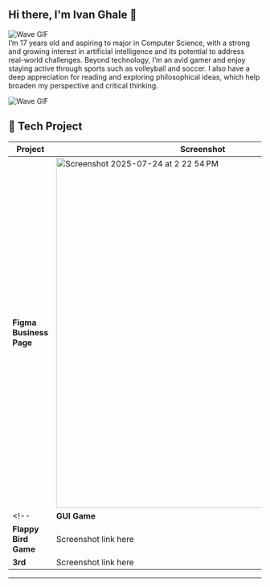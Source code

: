 ## Hi there, I'm Ivan Ghale 👋
![Wave GIF](https://media.tenor.com/FEIo6vWVIOMAAAAi/hi.gif)
<br>
I’m 17 years old and aspiring to major in Computer Science, with a strong and growing interest in artificial intelligence and its potential to address real-world challenges. Beyond technology, I’m an avid gamer and enjoy staying active through sports such as volleyball and soccer. I also have a deep appreciation for reading and exploring philosophical ideas, which help broaden my perspective and critical thinking.


![Wave GIF](https://media1.tenor.com/m/Bpbu2-YNL6cAAAAC/hacker-pupper-dog.gif) <br>

## 🔧 Tech Project

| Project | Screenshot |
|---------|------------|
| **Figma Business Page** | <img width="583" height="697" alt="Screenshot 2025-07-24 at 2 22 54 PM" src="https://github.com/user-attachments/assets/d7e4f029-f551-4a4f-b04c-3e9d57f08eef" /> |
<!--| **GUI Game** | Screenshot link here |
| **Flappy Bird Game** | Screenshot link here |
| **3rd** | Screenshot link here | -->

---


<!--
**SuperzGit/SuperzGit** is a ✨ _special_ ✨ repository because its `README.md` (this file) appears on your GitHub profile.

Here are some ideas to get you started:

- 🔭 I’m currently working on ...
- 🌱 I’m currently learning ...
- 👯 I’m looking to collaborate on ...
- 🤔 I’m looking for help with ...
- 💬 Ask me about ...
- 📫 How to reach me: ...
- 😄 Pronouns: ...
- ⚡ Fun fact: ...
-->
